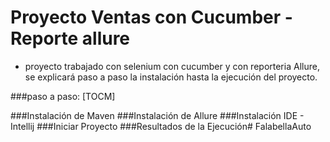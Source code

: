 # Proyecto Ventas con Cucumber - Reporte allure

- proyecto trabajado con selenium con cucumber y con reporteria Allure, se explicará paso a paso la instalación hasta la ejecución del proyecto.

###paso a paso:
[TOCM]

###Instalación de Maven
###Instalación de Allure
###Instalación IDE - Intellij
###Iniciar Proyecto
###Resultados de la Ejecución# FalabellaAuto
